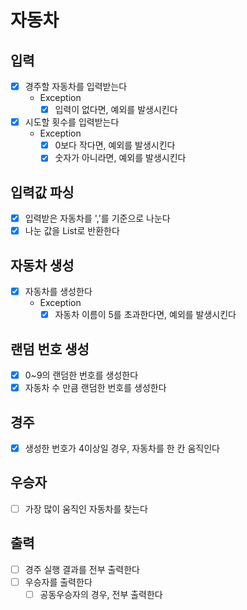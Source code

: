 # 자동차

## 입력
- [x] 경주할 자동차를 입력받는다
  - Exception
    - [x] 입력이 없다면, 예외를 발생시킨다
    
- [x] 시도할 횟수를 입력받는다
  - Exception
    - [x] 0보다 작다면, 예외를 발생시킨다
    - [x] 숫자가 아니라면, 예외를 발생시킨다
  
## 입력값 파싱
- [x] 입력받은 자동차를 ','를 기준으로 나눈다
- [x] 나눈 값을 List로 반환한다

## 자동차 생성
- [x] 자동차를 생성한다
  - Exception
    - [x] 자동차 이름이 5를 초과한다면, 예외를 발생시킨다

## 랜덤 번호 생성
- [x] 0~9의 랜덤한 번호를 생성한다
- [x] 자동차 수 만큼 랜덤한 번호를 생성한다

## 경주
- [x] 생성한 번호가 4이상일 경우, 자동차를 한 칸 움직인다

## 우승자
- [ ] 가장 많이 움직인 자동차를 찾는다

## 출력
- [ ] 경주 실행 결과를 전부 출력한다
- [ ] 우승자를 출력한다
  - [ ] 공동우승자의 경우, 전부 출력한다